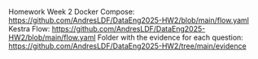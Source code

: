 Homework Week 2
Docker Compose: https://github.com/AndresLDF/DataEng2025-HW2/blob/main/flow.yaml 
Kestra Flow: https://github.com/AndresLDF/DataEng2025-HW2/blob/main/flow.yaml
Folder with the evidence for each question: https://github.com/AndresLDF/DataEng2025-HW2/tree/main/evidence
